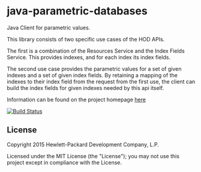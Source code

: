 # java-parametric-databases

Java Client for parametric values.

This library consists of two specific use cases of the HOD APIs.

The first is a combination of the Resources Service and the Index Fields Service. This provides indexes,
and for each index its index fields.

The second use case provides the parametric values for a set of given indexes and a set of given index fields.
By retaining a mapping of the indexes to their index field from the request from the first use, the client can
build the index fields for given indexes needed by this api itself.

Information can be found on the project homepage [here](http://hpautonomy.github.io/java-parametric-databases)

[![Build Status](https://travis-ci.org/hpautonomy/java-parametric-databases.svg?branch=master)](https://travis-ci.org/hpautonomy/java-parametric-databases)

## License
Copyright 2015 Hewlett-Packard Development Company, L.P.

Licensed under the MIT License (the "License"); you may not use this project except in compliance with the License.
